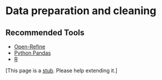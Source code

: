 # Data preparation and cleaning

## Recommended Tools

- [Open-Refine](https://openrefine.org/)
- [Python Pandas](https://pandas.pydata.org/pandas-docs/stable/index.html)
- [R](https://www.r-project.org/)

[This page is a [stub](https://en.wikipedia.org/wiki/Wikipedia:Stub). Please help extending it.]